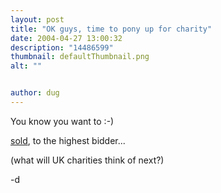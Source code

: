 ```yaml
---
layout: post
title: "OK guys, time to pony up for charity"
date: 2004-04-27 13:00:32
description: "14486599"
thumbnail: defaultThumbnail.png
alt: ""


author: dug
---
```


<p>You know you want to :-)</p>

<p><a href="http://cgi.ebay.co.uk/ws/eBayISAPI.dll?ViewItem&amp;item=4164866605&amp;ssPageName=ADME:B:LC:UK:1">sold</a>, to the highest bidder...</p>

<p>(what will UK charities think of next?)</p>

<p>-d</p>
